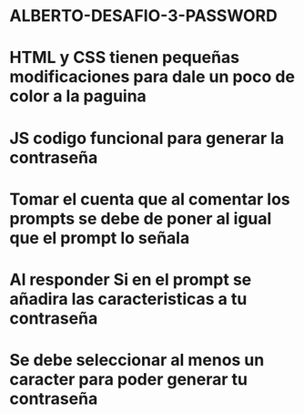 # ALBERTO-DESAFIO-3-PASSWORD
# HTML y CSS tienen pequeñas modificaciones para dale un poco de color a la paguina
# JS codigo funcional para generar la contraseña
# Tomar el cuenta que al comentar los prompts se debe de poner al igual que el prompt lo señala
# Al responder Si en el prompt se añadira las caracteristicas a tu contraseña 
# Se debe seleccionar al menos un caracter para poder generar tu contraseña
